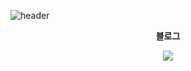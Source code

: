 ![header](https://capsule-render.vercel.app/api?type=waving&color=gradient&height=250&section=header&text=mincheolsong&fontSize=90)

<div align='center'>
  

<p>
<p>
    <Strong>블로그</Strong><br>
</p>
    <a href="https://mcsong.tistory.com" target="_blank"><img src="https://img.shields.io/badge/DevBlog-535D6C?style=flat-square&logo=Blogger&logoColor=white"/></a>
</p>
<!--
<p>
    <Strong>포트폴리오</Strong><br>
</p>
    <a href="https://mincheolsong.notion.site/92e34b91e8484cfd8f2c1f57875d9cf3?pvs=4" target="_blank"><img src="https://img.shields.io/badge/notion-8A2BE2"/></a>
</p>



[![Solved.ac Profile](http://mazassumnida.wtf/api/v2/generate_badge?boj=thdalscjf05)](https://solved.ac/thdalscjf05/)  

<a href="https://github.com/mincheolsong"><img align="center" style="height:180px" src="https://github-readme-stats.vercel.app/api/top-langs/?username=mincheolsong&layout=compact&theme=nord&hide_border=true" /></a> 
-->
</div>
